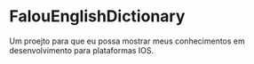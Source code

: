 # FalouEnglishDictionary
Um proejto para que eu possa mostrar meus conhecimentos em desenvolvimento para plataformas IOS.
